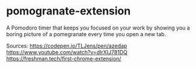 # pomogranate-extension
A Pomodoro timer that keeps you focused on your work by showing you a boring picture of a pomegranate every time you open a new tab.

Sources:
https://codepen.io/TLJens/pen/azedap
https://www.youtube.com/watch?v=dIrXIJ781DQ
https://freshman.tech/first-chrome-extension/

